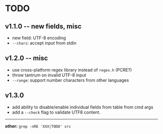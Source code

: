 # TODO

## v1.1.0 -- new fields, misc

- new field: UTF-8 encoding
- `--chars`: accept input from stdin

## v1.2.0 -- misc

- use cross-platform regex library instead of `regex.h` (PCRE?)
- throw tantrum on invalid UTF-8 input
- `--range`: support number characters from other languages

## v1.3.0

- add ability to disable/enable individual fields from table from cmd args
- add a `--check` flag to validate UTF8 content.

---

**other:** `grep -nRE 'XXX|TODO' src`
